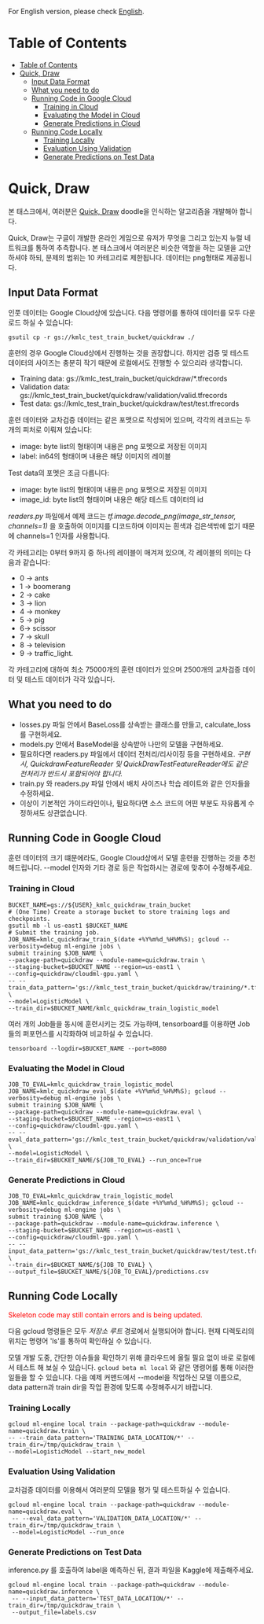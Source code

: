 For English version, please check [English](README.en.md).

Table of Contents
=================

   * [Table of Contents](#table-of-contents)
   * [Quick, Draw](#quick-draw)
      * [Input Data Format](#input-data-format)
      * [What you need to do](#what-you-need-to-do)
      * [Running Code in Google Cloud](#running-code-in-google-cloud)
         * [Training in Cloud](#training-in-cloud)
         * [Evaluating the Model in Cloud](#evaluating-the-model-in-cloud)
         * [Generate Predictions in Cloud](#generate-predictions-in-cloud)
      * [Running Code Locally](#running-code-locally)
         * [Training Locally](#training-locally)
         * [Evaluation Using Validation](#evaluation-using-validation)
         * [Generate Predictions on Test Data](#generate-predictions-on-test-data)

# Quick, Draw

본 태스크에서, 여러분은 [Quick, Draw](https://quickdraw.withgoogle.com/) doodle을 인식하는 알고리즘을 개발해야 합니다.

Quick, Draw는 구글이 개발한 온라인 게임으로 유저가 무엇을 그리고 있는지 뉴럴 네트워크를 통하여 추측합니다. 본 태스크에서 여러분은 비슷한 역할을 하는 모델을 고안하셔야 하되, 문제의 범위는 10 카테고리로 제한됩니다. 데이터는 png형태로 제공됩니다.

## Input Data Format
인풋 데이터는 Google Cloud상에 있습니다. 다음 명령어를 통하여 데이터를 모두 다운로드 하실 수 있습니다:
```
gsutil cp -r gs://kmlc_test_train_bucket/quickdraw ./
```

훈련의 경우 Google Cloud상에서 진행하는 것을 권장합니다. 하지만 검증 및 테스트 데이터의 사이즈는 충분히 작기 때문에 로컬에서도 진행할 수 있으리라 생각합니다.

* Training data: gs://kmlc_test_train_bucket/quickdraw/*.tfrecords
* Validation data: gs://kmlc_test_train_bucket/quickdraw/validation/valid.tfrecords
* Test data: gs://kmlc_test_train_bucket/quickdraw/test/test.tfrecords

훈련 데이터와 교차검증 데이터는 같은 포맷으로 작성되어 있으며, 각각의 레코드는 두 개의 피처로 이뤄져 있습니다:
* image: byte list의 형태이며 내용은 png 포멧으로 저장된 이미지
* label: in64의 형태이며 내용은 해당 이미지의 레이블

Test data의 포멧은 조금 다릅니다:
* image: byte list의 형태이며 내용은 png 포멧으로 저장된 이미지
* image_id: byte list의 형태이며 내용은 해당 테스트 데이터의 id

*readers.py* 파일에서 예제 코드는 *tf.image.decode_png(image_str_tensor, channels=1)* 을 호출하여 이미지를 디코드하며 이미지는 흰색과 검은색밖에 없기 때문에 channels=1 인자를 사용합니다.

각 카테고리는 0부터 9까지 중 하나의 레이블이 매겨져 있으며, 각 레이블의 의미는 다음과 같습니다:
* 0 -> ants
* 1 -> boomerang
* 2 -> cake
* 3 -> lion
* 4 -> monkey
* 5 -> pig
* 6-> scissor
* 7 -> skull
* 8 -> television
* 9 -> traffic_light.

각 카테고리에 대하여 최소 75000개의 훈련 데이터가 있으며 2500개의 교차검증 데이터 및 테스트 데이터가 각각 있습니다.

## What you need to do
* losses.py 파일 안에서 BaseLoss를 상속받는 클래스를 만들고, calculate_loss를 구현하세요.
* models.py 안에서 BaseModel을 상속받아 나만의 모델을 구현하세요.
* 필요하다면 readers.py 파일에서 데이터 전처리/리사이징 등을 구현하세요. *구현시, QuickdrawFeatureReader 및 QuickDrawTestFeatureReader에도 같은 전처리가 반드시 포함되어야 합니다.*
* train.py 와 readers.py 파일 안에서 배치 사이즈나 학습 레이트와 같은 인자들을 수정하세요.
* 이상이 기본적인 가이드라인이나, 필요하다면 소스 코드의 어떤 부분도 자유롭게 수정하셔도 상관없습니다.

## Running Code in Google Cloud
훈련 데이터의 크기 떄문에라도, Google Cloud상에서 모델 훈련을 진행하는 것을 추천해드립니다. --model 인자와 기타 경로 등은 작업하시는 경로에 맞추어 수정해주세요.

### Training in Cloud
```
BUCKET_NAME=gs://${USER}_kmlc_quickdraw_train_bucket
# (One Time) Create a storage bucket to store training logs and checkpoints.
gsutil mb -l us-east1 $BUCKET_NAME
# Submit the training job.
JOB_NAME=kmlc_quickdraw_train_$(date +%Y%m%d_%H%M%S); gcloud --verbosity=debug ml-engine jobs \
submit training $JOB_NAME \
--package-path=quickdraw --module-name=quickdraw.train \
--staging-bucket=$BUCKET_NAME --region=us-east1 \
--config=quickdraw/cloudml-gpu.yaml \
-- --train_data_pattern='gs://kmlc_test_train_bucket/quickdraw/training/*.tfrecords' \
--model=LogisticModel \
--train_dir=$BUCKET_NAME/kmlc_quickdraw_train_logistic_model
```

여러 개의 Job들을 동시에 훈련시키는 것도 가능하며, tensorboard를 이용하면 Job들의 퍼포먼스를 시각화하여 비교하실 수 있습니다.

```
tensorboard --logdir=$BUCKET_NAME --port=8080
```

### Evaluating the Model in Cloud
```
JOB_TO_EVAL=kmlc_quickdraw_train_logistic_model
JOB_NAME=kmlc_quickdraw_eval_$(date +%Y%m%d_%H%M%S); gcloud --verbosity=debug ml-engine jobs \
submit training $JOB_NAME \
--package-path=quickdraw --module-name=quickdraw.eval \
--staging-bucket=$BUCKET_NAME --region=us-east1 \
--config=quickdraw/cloudml-gpu.yaml \
-- --eval_data_pattern='gs://kmlc_test_train_bucket/quickdraw/validation/valid.tfrecords' \
--model=LogisticModel \
--train_dir=$BUCKET_NAME/${JOB_TO_EVAL} --run_once=True
```

### Generate Predictions in Cloud
```
JOB_TO_EVAL=kmlc_quickdraw_train_logistic_model
JOB_NAME=kmlc_quickdraw_inference_$(date +%Y%m%d_%H%M%S); gcloud --verbosity=debug ml-engine jobs \
submit training $JOB_NAME \
--package-path=quickdraw --module-name=quickdraw.inference \
--staging-bucket=$BUCKET_NAME --region=us-east1 \
--config=quickdraw/cloudml-gpu.yaml \
-- --input_data_pattern='gs://kmlc_test_train_bucket/quickdraw/test/test.tfrecords' \
--train_dir=$BUCKET_NAME/${JOB_TO_EVAL} \
--output_file=$BUCKET_NAME/${JOB_TO_EVAL}/predictions.csv
```

## Running Code Locally
<span style="color:red">Skeleton code may still contain errors and is being updated. </span>

다음 gcloud 명령들은 모두 *저장소 루트* 경로에서 실행되어야 합니다.
현재 디렉토리의 위치는 명령어 'ls'를 통하여 확인하실 수 있습니다.

모델 개발 도중, 간단한 이슈들을 확인하기 위해 클라우드에 올릴 필요 없이 바로 로컬에서 테스트 해 보실 수 있습니다.
`gcloud beta ml local` 와 같은 명령어를 통해 이러한 일들을 할 수 있습니다.
다음 예제 커맨드에서 --model을 작업하신 모델 이름으로, data pattern과 train dir을 작업 환경에 맞도록 수정해주시기 바랍니다.

### Training Locally
```
gcloud ml-engine local train --package-path=quickdraw --module-name=quickdraw.train \
-- --train_data_pattern='TRAINING_DATA_LOCATION/*' --train_dir=/tmp/quickdraw_train \
--model=LogisticModel --start_new_model
```

### Evaluation Using Validation
교차검증 데이터를 이용해서 여러분의 모델을 평가 및 테스트하실 수 있습니다.
```
gcloud ml-engine local train --package-path=quickdraw --module-name=quickdraw.eval \
 -- --eval_data_pattern='VALIDATION_DATA_LOCATION/*' --train_dir=/tmp/quickdraw_train \
 --model=LogisticModel --run_once
```

### Generate Predictions on Test Data
inference.py 를 호출하여 label을 예측하신 뒤, 결과 파일을 Kaggle에 제출해주세요.
```
gcloud ml-engine local train --package-path=quickdraw --module-name=quickdraw.inference \
 -- --input_data_pattern='TEST_DATA_LOCATION/*' --train_dir=/tmp/quickdraw_train \
 --output_file=labels.csv
```
